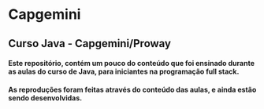 # Capgemini
## Curso Java - Capgemini/Proway

#### Este repositório, contém um pouco do conteúdo que foi ensinado durante as aulas do curso de Java, para  iniciantes na programação full stack.
#### As reproduções foram feitas através do conteúdo das aulas, e ainda estão sendo desenvolvidas.
